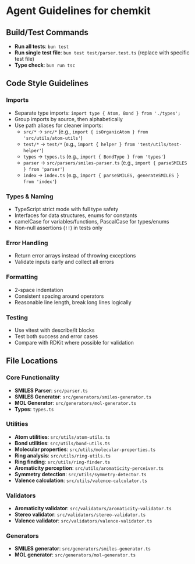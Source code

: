 # Agent Guidelines for chemkit

## Build/Test Commands
- **Run all tests**: `bun test`
- **Run single test file**: `bun test test/parser.test.ts` (replace with specific test file)
- **Type check**: `bun run tsc`

## Code Style Guidelines

### Imports
- Separate type imports: `import type { Atom, Bond } from './types';`
- Group imports by source, then alphabetically
- Use path aliases for cleaner imports:
  - `src/*` → `src/*` (e.g., `import { isOrganicAtom } from 'src/utils/atom-utils'`)
  - `test/*` → `test/*` (e.g., `import { helper } from 'test/utils/test-helper'`)
  - `types` → `types.ts` (e.g., `import { BondType } from 'types'`)
  - `parser` → `src/parsers/smiles-parser.ts` (e.g., `import { parseSMILES } from 'parser'`)
  - `index` → `index.ts` (e.g., `import { parseSMILES, generateSMILES } from 'index'`)

### Types & Naming
- TypeScript strict mode with full type safety
- Interfaces for data structures, enums for constants
- camelCase for variables/functions, PascalCase for types/enums
- Non-null assertions (`!!`) in tests only

### Error Handling
- Return error arrays instead of throwing exceptions
- Validate inputs early and collect all errors

### Formatting
- 2-space indentation
- Consistent spacing around operators
- Reasonable line length, break long lines logically

### Testing
- Use vitest with describe/it blocks
- Test both success and error cases
- Compare with RDKit where possible for validation

## File Locations

### Core Functionality
- **SMILES Parser**: `src/parser.ts`
- **SMILES Generator**: `src/generators/smiles-generator.ts`
- **MOL Generator**: `src/generators/mol-generator.ts`
- **Types**: `types.ts`

### Utilities
- **Atom utilities**: `src/utils/atom-utils.ts`
- **Bond utilities**: `src/utils/bond-utils.ts`
- **Molecular properties**: `src/utils/molecular-properties.ts`
- **Ring analysis**: `src/utils/ring-utils.ts`
- **Ring finding**: `src/utils/ring-finder.ts`
- **Aromaticity perception**: `src/utils/aromaticity-perceiver.ts`
- **Symmetry detection**: `src/utils/symmetry-detector.ts`
- **Valence calculation**: `src/utils/valence-calculator.ts`

### Validators
- **Aromaticity validator**: `src/validators/aromaticity-validator.ts`
- **Stereo validator**: `src/validators/stereo-validator.ts`
- **Valence validator**: `src/validators/valence-validator.ts`

### Generators
- **SMILES generator**: `src/generators/smiles-generator.ts`
- **MOL generator**: `src/generators/mol-generator.ts`
